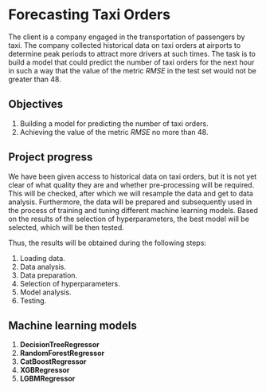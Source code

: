 # Forecasting Taxi Orders

The client is a company engaged in the transportation of passengers by taxi. The company collected historical data on taxi orders at airports to determine peak periods to attract more drivers at such times. The task is to build a model that could predict the number of taxi orders for the next hour in such a way that the value of the metric *RMSE* in the test set would not be greater than 48.

## Objectives

1. Building a model for predicting the number of taxi orders.
2. Achieving the value of the metric *RMSE* no more than 48.

## Project progress

We have been given access to historical data on taxi orders, but it is not yet clear of what quality they are and whether pre-processing will be required. This will be checked, after which we will resample the data and get to data analysis. Furthermore, the data will be prepared and subsequently used in the process of training and tuning different machine learning models. Based on the results of the selection of hyperparameters, the best model will be selected, which will be then tested. 

Thus, the results will be obtained during the following steps:

1. Loading data.
2. Data analysis.
3. Data preparation.
4. Selection of hyperparameters.
5. Model analysis.
6. Testing.

## Machine learning models 

1. **DecisionTreeRegressor**
2. **RandomForestRegressor**
3. **CatBoostRegressor**
4. **XGBRegressor**
5. **LGBMRegressor**
